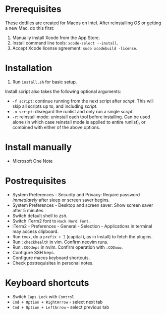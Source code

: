 # Prerequisites

These dotfiles are created for Macos on Intel. After reinstalling OS or getting a new Mac, do this first:

1. Manually install Xcode from the App Store.
2. Install command line tools: `xcode-select --install`.
3. Accept Xcode license agreement: `sudo xcodebuild -license`.

# Installation

1. Run `install.sh` for basic setup.

Install script also takes the following optional arguments:

- `-f script`: continue running from the next script after _script_. This will skip all scripts up to, and including _script_.
- `-o script`: disregard the runlist and only run a single _script_.
- `-r`: reinstall mode: uninstall each tool before installing. Can be used alone (in which case reinstall mode is applied to entire runlist), or combined with either of the above options.

# Install manually

- Microsoft One Note

# Postrequisites

- System Preferences - Security and Privacy: Require password _immediately_ after sleep or screen saver begins.
- System Preferences - Desktop and screen saver: Show screen saver after 5 minutes.
- Switch default shell to zsh.
- Switch iTerm2 font to `Hack Nerd Font`.
- iTerm2 - Preferences - General - Selection - Applications in terminal may access clipboard.
- Run `tmux`, do a `prefix + I` (capital i, as in Install) to fetch the plugins.
- Run `:checkhealth` in vim. Confirm neovim runs.
- Run `:COQdeps` in nvim. Confirm operation with `:COQnow`.
- Configure SSH keys.
- Configure macos keyboard shortcuts.
- Check postrequisites in personal notes.

# Keyboard shortcuts

- Switch `Caps Lock` with `Control`
- `Cmd + Option + RightArrow` - select next tab
- `Cmd + Option + LeftArrow` - select previous tab

